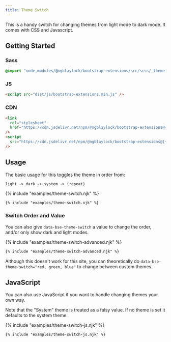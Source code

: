 ```yaml
---
title: Theme Switch
---
```


This is a handy switch for changing themes from light mode to dark mode. It comes with CSS and Javascript.

## Getting Started

### Sass

```scss
@import "node_modules/@ngblaylock/bootstrap-extensions/src/scss/_theme-switch.scss";
```

### JS

```html
<script src="dist/js/bootstrap-extensions.min.js" />
```

### CDN

```html
<link
  rel="stylesheet"
  href="https://cdn.jsdelivr.net/npm/@ngblaylock/bootstrap-extensions@{{pkg.version}}/dist/css/theme-switch.min.css"
/>
<script
  src="https://cdn.jsdelivr.net/npm/@ngblaylock/bootstrap-extensions@{{pkg.version}}/dist/js/theme-switcher/theme-switcher.min.js"
/>
```

## Usage

The basic usage for this toggles the theme in order from: 

`light -> dark -> system -> (repeat)`

{% include "examples/theme-switch.njk" %}

```html
{% include "examples/theme-switch.njk" %}
```

### Switch Order and Value

You can also give `data-bse-theme-switch` a value to change the order, and/or only show dark and light modes. 

{% include "examples/theme-switch-advanced.njk" %}

```html
{% include "examples/theme-switch-advanced.njk" %}
```

Although this doesn't work for this site, you can theoretically do `data-bse-theme-switch="red, green, blue"` to change between custom themes.

## JavaScript

You can also use JavaScript if you want to handle changing themes your own way.

<div class="alert alert-info">Note that the "System" theme is treated as a falsy value. If no theme is set it defaults to the system theme.</div>

{% include "examples/theme-switch-js.njk" %}

```html
{% include "examples/theme-switch-js.njk" %}
```